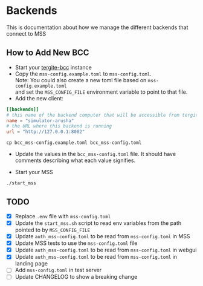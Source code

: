 # Backends

This is documentation about how we manage the different backends that connect to MSS

## How to Add New BCC

- Start your [tergite-bcc](https://github.com/tergite/tergite-bcc) instance
- Copy the `mss-config.example.toml` to `mss-config.toml`.  
  Note: You could also create a new toml file based on `mss-config.example.toml`  
  and set the `MSS_CONFIG_FILE` environment variable to point to that file.
- Add the new client:

```toml
[[backends]]
# this name of the backend computer that will be accessible from tergite.qiskit and from webGUI
name = "simulator-arusha"
# the URL where this backend is running
url = "http://127.0.0.1:8002"
```

```shell
cp bcc_mss-config.example.toml bcc_mss-config.toml
```

- Update the values in the `bcc_mss-config.toml` file. It should have comments describing what each value signifies.

- Start your MSS

```shell
./start_mss
```

## TODO

- [x] Replace `.env` file with `mss-config.toml`
- [x] Update the `start_mss.sh` script to read env variables from the path pointed to by `MSS_CONFIG_FILE`
- [x] Update `auth_mss-config.toml` to be read from `mss-config.toml` in MSS
- [x] Update MSS tests to use the `mss-config.toml` file
- [x] Update `auth_mss-config.toml` to be read from `mss-config.toml` in webgui
- [x] Update `auth_mss-config.toml` to be read from `mss-config.toml` in landing page
- [ ] Add `mss-config.toml` in test server
- [ ] Update CHANGELOG to show a breaking change
